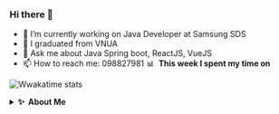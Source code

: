 ### Hi there 👋

- 🔭 I’m currently working on Java Developer at Samsung SDS
- 🌱 I graduated from VNUA 
- 💬 Ask me about Java Spring boot, ReactJS, VueJS
- 📫 How to reach me: 098827981
📊 &nbsp;**This week I spent my time on**

![Wwakatime stats](https://github-readme-stats-taupe-two.vercel.app/api/wakatime?username=gautamkrishnar&hide_title=true&hide_border=true&langs_count=5&bg_color=00000000&text_color=777)
<details>
  <summary><b>✨&nbsp;&nbsp;About&nbsp;Me</b></summary>
  <br/>

I am a Full Stack Developer with 2+ years of experience in developing enterprise applications and open-source software.
